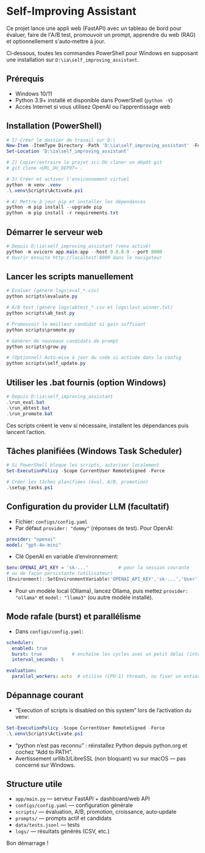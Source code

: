 # Self-Improving Assistant

Ce projet lance une appli web (FastAPI) avec un tableau de bord pour évaluer, faire de l'A/B test, promouvoir un prompt, apprendre du web (RAG) et optionnellement s'auto‑mettre à jour.

Ci‑dessous, toutes les commandes PowerShell pour Windows en supposant une installation sur `D:\ia\self_improving_assistant`.

## Prérequis

* Windows 10/11
* Python 3.9+ installé et disponible dans PowerShell (`python -V`)
* Accès Internet si vous utilisez OpenAI ou l’apprentissage web

## Installation (PowerShell)

```powershell
# 1) Créer le dossier de travail sur D:\
New-Item -ItemType Directory -Path 'D:\ia\self_improving_assistant' -Force | Out-Null
Set-Location 'D:\ia\self_improving_assistant'

# 2) Copier/extraire le projet ici OU cloner un dépôt git
# git clone <URL_DU_DEPOT> .

# 3) Créer et activer l'environnement virtuel
python -m venv .venv
.\.venv\Scripts\Activate.ps1

# 4) Mettre à jour pip et installer les dépendances
python -m pip install --upgrade pip
python -m pip install -r requirements.txt
```

## Démarrer le serveur web

```powershell
# Depuis D:\ia\self_improving_assistant (venv activé)
python -m uvicorn app.main:app --host 0.0.0.0 --port 8000
# Ouvrir ensuite http://localhost:8000 dans le navigateur
```

## Lancer les scripts manuellement

```powershell
# Évaluer (génère logs\eval_*.csv)
python scripts\evaluate.py

# A/B test (génère logs\abtest_*.csv et logs\last_winner.txt)
python scripts\ab_test.py

# Promouvoir le meilleur candidat si gain suffisant
python scripts\promote.py

# Générer de nouveaux candidats de prompt
python scripts\grow.py

# (Optionnel) Auto‑mise à jour du code si activée dans la config
python scripts\self_update.py
```

## Utiliser les .bat fournis (option Windows)

```powershell
# Depuis D:\ia\self_improving_assistant
.\run_eval.bat
.\run_abtest.bat
.\run_promote.bat
```

Ces scripts créent le venv si nécessaire, installent les dépendances puis lancent l’action.

## Tâches planifiées (Windows Task Scheduler)

```powershell
# Si PowerShell bloque les scripts, autoriser localement
Set-ExecutionPolicy -Scope CurrentUser RemoteSigned -Force

# Créer les tâches planifiées (éval, A/B, promotion)
.\setup_tasks.ps1
```

## Configuration du provider LLM (facultatif)

* Fichier: `configs/config.yaml`
* Par défaut `provider: "dummy"` (réponses de test). Pour OpenAI:

```yaml
provider: "openai"
model: "gpt-4o-mini"
```

* Clé OpenAI en variable d’environnement:

```powershell
$env:OPENAI_API_KEY = 'sk-...'           # pour la session courante
# ou de façon persistante (utilisateur)
[Environment]::SetEnvironmentVariable('OPENAI_API_KEY','sk-...','User')
```

* Pour un modèle local (Ollama), lancez Ollama, puis mettez `provider: "ollama"` et `model: "llama3"` (ou autre modèle installé).

## Mode rafale (burst) et parallélisme

* Dans `configs/config.yaml`:

```yaml
scheduler:
  enabled: true
  burst: true           # enchaîne les cycles avec un petit délai (interval_seconds)
  interval_seconds: 5

evaluation:
  parallel_workers: auto  # utilise (CPU-1) threads, ou fixer un entier
```

## Dépannage courant

* “Execution of scripts is disabled on this system” lors de l’activation du venv:

```powershell
Set-ExecutionPolicy -Scope CurrentUser RemoteSigned -Force
.\.venv\Scripts\Activate.ps1
```

* “python n’est pas reconnu” : réinstallez Python depuis python.org et cochez “Add to PATH”.
* Avertissement urllib3/LibreSSL (non bloquant) vu sur macOS — pas concerné sur Windows.

## Structure utile

* `app/main.py` — serveur FastAPI + dashboard/web API
* `configs/config.yaml` — configuration générale
* `scripts/` — évaluation, A/B, promotion, croissance, auto‑update
* `prompts/` — prompts actif et candidats
* `data/tests.jsonl` — tests
* `logs/` — résultats générés (CSV, etc.)

Bon démarrage !
